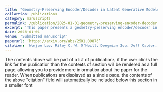 ```yaml
---
title: "Geometry-Preserving Encoder/Decoder in Latent Generative Models" 
collection: publications 
category: manuscripts 
permalink: /publication/2025-01-01-geometry-preserving-encoder-decoder 
excerpt: 'This paper presents a geometry-preserving encoder/decoder in latent generative models.' 
date: 2025-01-01 
venue: 'Submitted manuscript' 
paperurl: ‘https://arxiv.org/abs/2501.09876’
citation: 'Wonjun Lee, Riley C. W. O’Neill, Dongmian Zou, Jeff Calder, & Gilad Lerman. (2025). "Geometry-Preserving Encoder/Decoder in Latent Generative Models." Submitted manuscript.'
---
```


The contents above will be part of a list of publications, if the user clicks the link for the publication than the contents of section will be rendered as a full page, allowing you to provide more information about the paper for the reader. When publications are displayed as a single page, the contents of the above "citation" field will automatically be included below this section in a smaller font.
